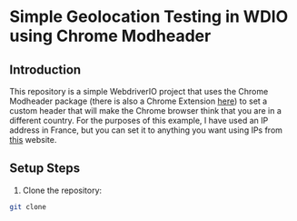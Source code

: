 # Simple Geolocation Testing in WDIO using Chrome Modheader

## Introduction

This repository is a simple WebdriverIO project that uses the Chrome Modheader package (there is also a Chrome Extension [here](https://chrome.google.com/webstore/detail/modheader-modify-http-hea/idgpnmonknjnojddfkpgkljpfnnfcklj)) to set a custom header that will make the Chrome browser think that you are in a different country. For the purposes of this example, I have used an IP address in France, but you can set it to anything you want using IPs from [this](https://lite.ip2location.com/) website.

## Setup Steps

1. Clone the repository:

```sh
git clone 